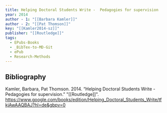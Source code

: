 ```yaml
---
title: Helping Doctoral Students Write -  Pedagogies for supervision
year: 2014
author - 1: "[[Barbara Kamler]]"
author - 2: "[[Pat Thomson]]"
key: "[[Kamler2014-sz]]"
publisher: "[[Routledge]]"
tags:
  - EPubs-Books
  - _BibTex-to-MD-Git
  - ePub
  - Research-Methods
---
```


## Bibliography
Kamler, Barbara, Pat Thomson. 2014. “Helping Doctoral Students Write -  Pedagogies for supervision.” "[[Routledge]]". https://www.google.com/books/edition/Helping_Doctoral_Students_Write/tfkjAwAAQBAJ?hl=de&gbpv=0